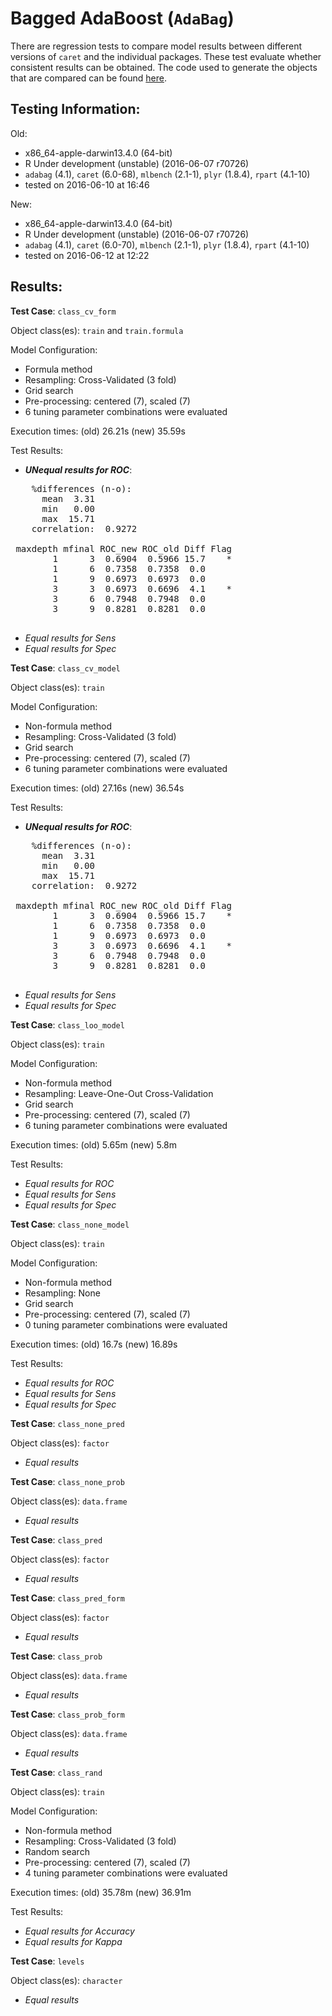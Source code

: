 Bagged AdaBoost (`AdaBag`)
 ===== 

There are regression tests to compare model results between different versions of `caret` and the individual packages. These test evaluate whether consistent results can be obtained. The code used to generate the objects that are compared can be found [here](https://github.com/topepo/caret/blob/master/RegressionTests/Code/AdaBag.R).

Testing Information:
---------

Old:

 * x86_64-apple-darwin13.4.0 (64-bit)
 * R Under development (unstable) (2016-06-07 r70726)
 * `adabag` (4.1), `caret` (6.0-68), `mlbench` (2.1-1), `plyr` (1.8.4), `rpart` (4.1-10)
 * tested on 2016-06-10 at 16:46


New:

 * x86_64-apple-darwin13.4.0 (64-bit)
 * R Under development (unstable) (2016-06-07 r70726)
 * `adabag` (4.1), `caret` (6.0-70), `mlbench` (2.1-1), `plyr` (1.8.4), `rpart` (4.1-10)
 * tested on 2016-06-12 at 12:22


Results:
---------

**Test Case**: `class_cv_form`

Object class(es): `train` and `train.formula`

Model Configuration:

 * Formula method
 * Resampling: Cross-Validated (3 fold)
 * Grid search
 * Pre-processing: centered (7), scaled (7)  
 * 6 tuning parameter combinations were evaluated


Execution times: (old) 26.21s (new) 35.59s

Test Results:

 * ***UNequal results for ROC***:

<pre>
    %differences (n-o):                
      mean  3.31
      min   0.00
      max  15.71
    correlation:  0.9272 

 maxdepth mfinal ROC_new ROC_old Diff Flag
        1      3  0.6904  0.5966 15.7    *
        1      6  0.7358  0.7358  0.0     
        1      9  0.6973  0.6973  0.0     
        3      3  0.6973  0.6696  4.1    *
        3      6  0.7948  0.7948  0.0     
        3      9  0.8281  0.8281  0.0     

</pre>

 * _Equal results for Sens_
 * _Equal results for Spec_

**Test Case**: `class_cv_model`

Object class(es): `train`

Model Configuration:

 * Non-formula method
 * Resampling: Cross-Validated (3 fold)
 * Grid search
 * Pre-processing: centered (7), scaled (7)  
 * 6 tuning parameter combinations were evaluated


Execution times: (old) 27.16s (new) 36.54s

Test Results:

 * ***UNequal results for ROC***:

<pre>
    %differences (n-o):                
      mean  3.31
      min   0.00
      max  15.71
    correlation:  0.9272 

 maxdepth mfinal ROC_new ROC_old Diff Flag
        1      3  0.6904  0.5966 15.7    *
        1      6  0.7358  0.7358  0.0     
        1      9  0.6973  0.6973  0.0     
        3      3  0.6973  0.6696  4.1    *
        3      6  0.7948  0.7948  0.0     
        3      9  0.8281  0.8281  0.0     

</pre>

 * _Equal results for Sens_
 * _Equal results for Spec_

**Test Case**: `class_loo_model`

Object class(es): `train`

Model Configuration:

 * Non-formula method
 * Resampling: Leave-One-Out Cross-Validation
 * Grid search
 * Pre-processing: centered (7), scaled (7)  
 * 6 tuning parameter combinations were evaluated


Execution times: (old) 5.65m (new) 5.8m

Test Results:

 * _Equal results for ROC_
 * _Equal results for Sens_
 * _Equal results for Spec_

**Test Case**: `class_none_model`

Object class(es): `train`

Model Configuration:

 * Non-formula method
 * Resampling: None
 * Grid search
 * Pre-processing: centered (7), scaled (7)  
 * 0 tuning parameter combinations were evaluated


Execution times: (old) 16.7s (new) 16.89s

Test Results:

 * _Equal results for ROC_
 * _Equal results for Sens_
 * _Equal results for Spec_

**Test Case**: `class_none_pred`

Object class(es): `factor`

 * _Equal results_

**Test Case**: `class_none_prob`

Object class(es): `data.frame`

 * _Equal results_

**Test Case**: `class_pred`

Object class(es): `factor`

 * _Equal results_

**Test Case**: `class_pred_form`

Object class(es): `factor`

 * _Equal results_

**Test Case**: `class_prob`

Object class(es): `data.frame`

 * _Equal results_

**Test Case**: `class_prob_form`

Object class(es): `data.frame`

 * _Equal results_

**Test Case**: `class_rand`

Object class(es): `train`

Model Configuration:

 * Non-formula method
 * Resampling: Cross-Validated (3 fold)
 * Random search
 * Pre-processing: centered (7), scaled (7)  
 * 4 tuning parameter combinations were evaluated


Execution times: (old) 35.78m (new) 36.91m

Test Results:

 * _Equal results for Accuracy_
 * _Equal results for Kappa_

**Test Case**: `levels`

Object class(es): `character`

 * _Equal results_

